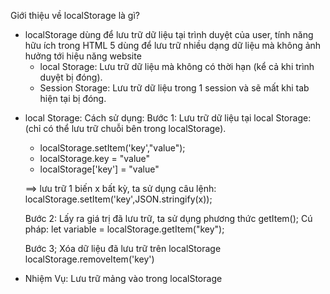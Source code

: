 Giới thiệu về localStorage là gì?

- localStorage dùng để lưu trữ dữ liệu tại trình duyệt của user, tính năng hữu ích trong HTML 5 dùng để lưu trữ nhiều dạng dữ liệu mà không ảnh hưởng tới hiệu năng website
  - local Storage: Lưu trữ dữ liệu mà không có thời hạn (kể cả khi trình duyệt bị đóng).
  - Session Storage: Lưu trữ dữ liệu trong 1 session và sẽ mất khi tab hiện tại bị đóng.

* local Storage: Cách sử dụng:
  Bước 1: Lưu trữ dữ liệu tại local Storage: (chỉ có thể lưu trữ chuỗi bên trong localStorage).

  - localStorage.setItem('key',"value");
  - localStorage.key = "value"
  - localStorage['key'] = "value"

  ==> lưu trữ 1 biến x bất kỳ, ta sử dụng câu lệnh:
  localStorage.setItem('key',JSON.stringify(x));

  Bước 2: Lấy ra giá trị đã lưu trữ, ta sử dụng phương thức getItem();
  Cú pháp:
  let variable = localStorage.getItem("key");

  Bước 3; Xóa dữ liệu đã lưu trữ trên localStorage
  localStorage.removeItem('key')

- Nhiệm Vụ: Lưu trữ mảng vào trong localStorage
